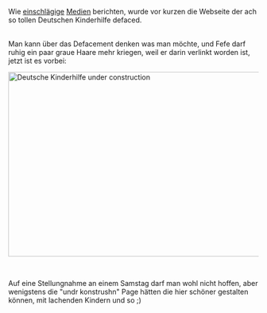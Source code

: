 <html><body><p>Wie <a href="http://geekosphere.org/1051/deutsche-kinderhilfe-andert-politische-richtung/">einschlägige</a> <a href="http://blog.fefe.de/?ts=b4f09559">Medien</a> berichten, wurde vor kurzen die Webseite der ach so tollen Deutschen Kinderhilfe defaced.<br>

<br>

Man kann über das Defacement denken was man möchte, und Fefe darf ruhig ein paar graue Haare mehr kriegen, weil er darin verlinkt worden ist, jetzt ist es vorbei:<br>

<a href="http://www.die-welt.net/upload/kinderhilfe.png"><img src="http://www.die-welt.net/upload/kinderhilfe.png" width="512" height="371" alt="Deutsche Kinderhilfe under construction"></a><br>

<br>

Auf eine Stellungnahme an einem Samstag darf man wohl nicht hoffen, aber wenigstens die "undr konstrushn" Page hätten die hier schöner gestalten können, mit lachenden Kindern und so ;)</p></body></html>